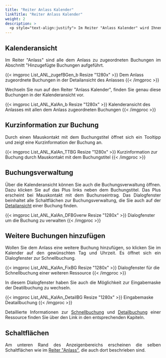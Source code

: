 ```yaml
---
title: "Reiter Anlass Kalender"
linkTitle: "Reiter Anlass Kalender"
weight: 2
description: >
  <p style="text-align:justify"> Im Reiter "Anlass Kalender" wird Ihnen die Kalenderansicht zu diesem Anlass angezeigt. Für jede gebuchte Ressource erscheint eine Kalenderzeile, in welcher die Buchungszeiträume eingetragen sind. </p>
---
```

## Kalenderansicht
<p style="text-align: justify"> Im Reiter "Anlass" sind alle dem Anlass zu zugeordneten Buchungen im Abschnitt "Hinzugefügte Buchungen aufgeführt. </p>

{{< imgproc List_ANL_zugefBGen_b Resize "1280x" >}}
Dem Anlass zugeordnete Buchungen in der Detailansicht des Anlasses
{{< /imgproc >}}

<p style="text-align: justify"> Wechseln Sie nun auf den Reiter "Anlass Kalender", finden Sie genau diese Buchungen in der Kalenderansicht vor. </p>

{{< imgproc List_ANL_KalAn_b Resize "1280x" >}}
Kalenderansicht des Anlasses mit allen dem Anlass zugeordneten Buchungen 
{{< /imgproc >}}

## Kurzinformation zur Buchung
<p style="text-align: justify"> Durch einen Mauskontakt mit dem Buchungstitel öffnet sich ein Tooltipp und zeigt eine Kurzinformation der Buchung an. </p>

{{< imgproc List_ANL_KalAn_TTBG Resize "1280x" >}}
Kurzinformation zur Buchung durch Mauskontakt mit dem Buchungstitel
{{< /imgproc >}}

## Buchungsverwaltung
<p style="text-align: justify"> Über die Kalenderansicht können Sie auch die Buchungsverwaltung öffnen. Dazu klicken Sie auf das Plus links neben dem Buchungstitel. Das Plus erscheint bei Mauskontakt mit dem Buchunseintrag.
Das Dialogfenster beinhaltet alle Schaltflächen zur Buchungsverwaltung, die Sie auch auf der <a href="/listen/1_buchungen-suchen/3_anzeigenbereich/4_detailansicht-buchungen/1_zusammenfassung/#schaltflächen">Detailansicht</a> einer Buchung finden.  </p>

{{< imgproc List_ANL_KalAn_DFBGverw Resize "1280x" >}}
Dialogfenster um die Buchung zu verwalten
{{< /imgproc >}}

## Weitere Buchungen hinzufügen
<p style="text-align: justify"> Wollen Sie dem Anlass eine weitere Buchung hinzufügen, so klicken Sie im Kalender auf den gewünschten Tag und Uhrzeit. Es öffnet sich ein Dialogfenster zur Schnellbuchung. </p>

{{< imgproc List_ANL_KalAn_FixBG Resize "1280x" >}}
Dialogfenster für die Schnellbuchung einer weiteren Ressource
{{< /imgproc >}}

<p style="text-align: justify"> In diesem Dialogfenster haben Sie auch die Möglichkeit zur Eingabemaske der Deatilbuchung zu wechseln. </p>

{{< imgproc List_ANL_KalAn_DetailBG Resize "1280x" >}}
Eingabemaske Deatailbuchung
{{< /imgproc >}}

<p style="text-align: justify"> Detaillierte Informationen zur <a href="/buchen/buchung-erstellen/schnellbuchung/">Schnellbuchung</a> und <a href="/buchen/buchung-erstellen/detailbuchung/">Detailbuchung</a> einer Ressource finden Sie über den Link in den entsprechenden Kapiteln. </p>

## Schaltflächen
<p style="text-align: justify"> Am unteren Rand des Anzeigenbereichs erscheinen die selben Schaltflächen wie im <a href="/listen/2_anlässe-suchen/3_anzeigenbereich/3_detailansicht-anlässe/1_anlass/#schaltflächen">Reiter "Anlass"</a>, die auch dort beschrieben sind. </p>